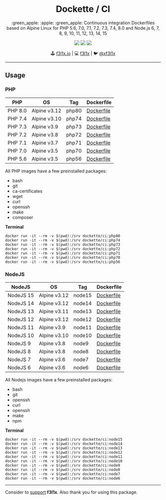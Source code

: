 <h1 align=center>Dockette / CI</h1>

<p align=center>
    :green_apple: :apple: :green_apple: Continuous integration Dockerfiles based on Alpine Linux 
    for PHP 5.6, 7.0, 7.1, 7.2, 7.3, 7.4, 8.0
    and Node.js 6, 7, 8, 9, 10, 11, 12, 13, 14, 15
</p>

<p align=center>
  <a href="https://hub.docker.com/r/dockette/ci/"><img src="https://badgen.net/docker/pulls/library/ubuntu"></a>
  <a href="https://bit.ly/ctteg"><img src="https://badgen.net/badge/support/gitter/cyan"></a>
  <a href="https://github.com/sponsors/f3l1x"><img src="https://badgen.net/badge/sponsor/donations/F96854"></a>
</p>

<p align=center>
🕹 <a href="https://f3l1x.io">f3l1x.io</a> | 💻 <a href="https://github.com/f3l1x">f3l1x</a> | 🐦 <a href="https://twitter.com/xf3l1x">@xf3l1x</a>
</p>

-----

## Usage

### PHP

| PHP      | OS           | Tag    | Dockerfile                                                                 |
|----------|--------------|--------|----------------------------------------------------------------------------|
| PHP 8.0  | Alpine v3.12 | php80  | [Dockerfile](https://github.com/dockette/ci/blob/master/php80/Dockerfile)  |
| PHP 7.4  | Alpine v3.10 | php74  | [Dockerfile](https://github.com/dockette/ci/blob/master/php74/Dockerfile)  |
| PHP 7.3  | Alpine v3.9  | php73  | [Dockerfile](https://github.com/dockette/ci/blob/master/php73/Dockerfile)  |
| PHP 7.2  | Alpine v3.8  | php72  | [Dockerfile](https://github.com/dockette/ci/blob/master/php72/Dockerfile)  |
| PHP 7.1  | Alpine v3.7  | php71  | [Dockerfile](https://github.com/dockette/ci/blob/master/php71/Dockerfile)  |
| PHP 7.0  | Alpine v3.5  | php70  | [Dockerfile](https://github.com/dockette/ci/blob/master/php70/Dockerfile)  |
| PHP 5.6  | Alpine v3.5  | php56  | [Dockerfile](https://github.com/dockette/ci/blob/master/php56/Dockerfile)  |

All PHP images have a few preinstalled packages:

- bash
- git 
- ca-certificates 
- wget 
- curl 
- openssh 
- make
- composer

**Terminal**

```
docker run -it --rm -v $(pwd):/srv dockette/ci:php80
docker run -it --rm -v $(pwd):/srv dockette/ci:php74
docker run -it --rm -v $(pwd):/srv dockette/ci:php73
docker run -it --rm -v $(pwd):/srv dockette/ci:php72
docker run -it --rm -v $(pwd):/srv dockette/ci:php71
docker run -it --rm -v $(pwd):/srv dockette/ci:php70
docker run -it --rm -v $(pwd):/srv dockette/ci:php56
```

### NodeJS

| NodeJS          | OS           | Tag           | Dockerfile                                                                 |
|-----------------|--------------|---------------|----------------------------------------------------------------------------|
| NodeJS 15       | Alpine v3.12 | node15        | [Dockerfile](https://github.com/dockette/ci/blob/master/node15/Dockerfile)  |
| NodeJS 14       | Alpine v3.12 | node14        | [Dockerfile](https://github.com/dockette/ci/blob/master/node14/Dockerfile)  |
| NodeJS 13       | Alpine v3.11 | node13        | [Dockerfile](https://github.com/dockette/ci/blob/master/node13/Dockerfile)  |
| NodeJS 12       | Alpine v3.12 | node12        | [Dockerfile](https://github.com/dockette/ci/blob/master/node12/Dockerfile)  |
| NodeJS 11       | Alpine v3.9  | node11        | [Dockerfile](https://github.com/dockette/ci/blob/master/node11/Dockerfile)  |
| NodeJS 10       | Alpine v3.10 | node10        | [Dockerfile](https://github.com/dockette/ci/blob/master/node10/Dockerfile)  |
| NodeJS 9        | Alpine v3.8  | node9         | [Dockerfile](https://github.com/dockette/ci/blob/master/node9/Dockerfile)  |
| NodeJS 8        | Alpine v3.8  | node8         | [Dockerfile](https://github.com/dockette/ci/blob/master/node8/Dockerfile)  |
| NodeJS 7        | Alpine v3.6  | node7         | [Dockerfile](https://github.com/dockette/ci/blob/master/node7/Dockerfile)  |
| NodeJS 6        | Alpine v3.6  | node6         | [Dockerfile](https://github.com/dockette/ci/blob/master/node6/Dockerfile)  |

All Nodejs images have a few preinstalled packages:

- bash 
- git 
- openssh
- curl
- openssh 
- make
- npm

**Terminal**

```
docker run -it --rm -v $(pwd):/srv dockette/ci:node15
docker run -it --rm -v $(pwd):/srv dockette/ci:node14
docker run -it --rm -v $(pwd):/srv dockette/ci:node13
docker run -it --rm -v $(pwd):/srv dockette/ci:node12
docker run -it --rm -v $(pwd):/srv dockette/ci:node11
docker run -it --rm -v $(pwd):/srv dockette/ci:node10
docker run -it --rm -v $(pwd):/srv dockette/ci:node9
docker run -it --rm -v $(pwd):/srv dockette/ci:node8
docker run -it --rm -v $(pwd):/srv dockette/ci:node7
docker run -it --rm -v $(pwd):/srv dockette/ci:node6
```

-----

Consider to [support](https://github.com/sponsors/f3l1x) **f3l1x**. Also thank you for using this package.
